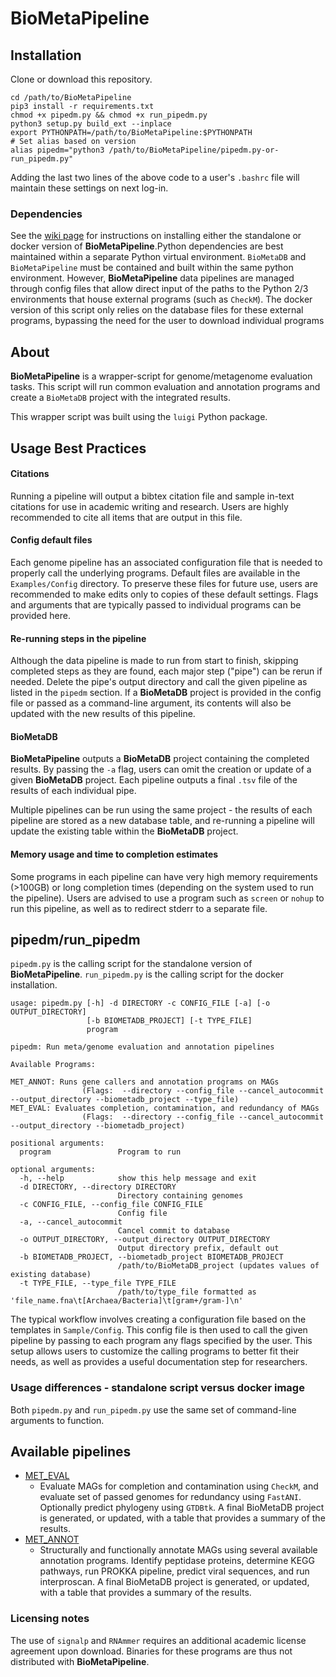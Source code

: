 # BioMetaPipeline

## Installation
Clone or download this repository.
<pre><code>cd /path/to/BioMetaPipeline
pip3 install -r requirements.txt
chmod +x pipedm.py && chmod +x run_pipedm.py
python3 setup.py build_ext --inplace
export PYTHONPATH=/path/to/BioMetaPipeline:$PYTHONPATH
# Set alias based on version
alias pipedm="python3 /path/to/BioMetaPipeline/pipedm.py-or-run_pipedm.py"</code></pre>
Adding the last two lines of the above code to a user's `.bashrc` file will maintain these settings on next log-in.

### Dependencies

See the [wiki page](https://github.com/cjneely10/BioMetaPipeline/wiki/Installation) for instructions on installing either
the standalone or docker version of **BioMetaPipeline**.Python dependencies are best maintained within a separate Python 
virtual environment. `BioMetaDB` and `BioMetaPipeline` must be contained and built within the same python environment. 
However, **BioMetaPipeline** data pipelines are managed through config files that allow direct input of the paths to the 
Python 2/3 environments that house external programs (such as `CheckM`). The docker version of this script only relies on
the database files for these external programs, bypassing the need for the user to download individual programs

## About

**BioMetaPipeline** is a wrapper-script for genome/metagenome evaluation tasks. This script will
run common evaluation and annotation programs and create a `BioMetaDB` project with the integrated results.

This wrapper script was built using the `luigi` Python package. 

## Usage Best Practices

#### Citations

Running a pipeline will output a bibtex citation file and sample in-text citations for use in academic writing and research.
Users are highly recommended to cite all items that are output in this file.

#### Config default files

Each genome pipeline has an associated configuration file that is needed to properly call the underlying programs.
Default files are available in the `Examples/Config` directory. To preserve these files for future use, users are recommended
to make edits only to copies of these default settings. Flags and arguments that are typically passed to individual programs
can be provided here.

#### Re-running steps in the pipeline

Although the data pipeline is made to run from start to finish, skipping completed steps as they are found, each major step 
("pipe") can be rerun if needed. Delete the pipe's output directory and call the given pipeline as listed in the `pipedm`
 section. If a **BioMetaDB** project is provided in the config file or passed as a command-line argument, its contents 
 will also be updated with the new results of this pipeline.

#### BioMetaDB

**BioMetaPipeline** outputs a **BioMetaDB** project containing the completed results. By passing the `-a` flag, users can 
omit the creation or update of a given **BioMetaDB** project. Each pipeline outputs a final `.tsv` file of the results of
each individual pipe.

Multiple pipelines can be run using the same project - the results of each pipeline are stored as a new database table,
and re-running a pipeline will update the existing table within the **BioMetaDB** project.

#### Memory usage and time to completion estimates

Some programs in each pipeline can have very high memory requirements (>100GB) or long completion times (depending on 
the system used to run the pipeline). Users are advised to use a program such as `screen` or `nohup` to run this pipeline, 
as well as to redirect stderr to a separate file.

## pipedm/run_pipedm

`pipedm.py` is the calling script for the standalone version of **BioMetaPipeline**. `run_pipedm.py` is the calling script
for the docker installation.

<pre><code>usage: pipedm.py [-h] -d DIRECTORY -c CONFIG_FILE [-a] [-o OUTPUT_DIRECTORY]
                 [-b BIOMETADB_PROJECT] [-t TYPE_FILE]
                 program

pipedm: Run meta/genome evaluation and annotation pipelines

Available Programs:

MET_ANNOT: Runs gene callers and annotation programs on MAGs
                (Flags:  --directory --config_file --cancel_autocommit --output_directory --biometadb_project --type_file)
MET_EVAL: Evaluates completion, contamination, and redundancy of MAGs
                (Flags:  --directory --config_file --cancel_autocommit --output_directory --biometadb_project)

positional arguments:
  program               Program to run

optional arguments:
  -h, --help            show this help message and exit
  -d DIRECTORY, --directory DIRECTORY
                        Directory containing genomes
  -c CONFIG_FILE, --config_file CONFIG_FILE
                        Config file
  -a, --cancel_autocommit
                        Cancel commit to database
  -o OUTPUT_DIRECTORY, --output_directory OUTPUT_DIRECTORY
                        Output directory prefix, default out
  -b BIOMETADB_PROJECT, --biometadb_project BIOMETADB_PROJECT
                        /path/to/BioMetaDB_project (updates values of existing database)
  -t TYPE_FILE, --type_file TYPE_FILE
                        /path/to/type_file formatted as 'file_name.fna\t[Archaea/Bacteria]\t[gram+/gram-]\n'</code></pre>

The typical workflow involves creating a configuration file based on the templates in `Sample/Config`. This config
file is then used to call the given pipeline by passing to each program any flags specified by the user. This setup
allows users to customize the calling programs to better fit their needs, as well as provides a useful documentation
step for researchers.

### Usage differences - standalone script versus docker image

Both `pipedm.py` and `run_pipedm.py` use the same set of command-line arguments to function.

## Available pipelines

- [MET_EVAL](MET_EVAL.md)
    - Evaluate MAGs for completion and contamination using `CheckM`, and evaluate set of passed genomes for redundancy
    using `FastANI`. Optionally predict phylogeny using `GTDBtk`.
    A final BioMetaDB project is generated, or updated, with a table that provides a summary of the results.
- [MET_ANNOT](MET_ANNOT.md)
    - Structurally and functionally annotate MAGs using several available annotation programs. Identify peptidase proteins,
    determine KEGG pathways, run PROKKA pipeline, predict viral sequences, and run interproscan.
    A final BioMetaDB project is generated, or updated, with a table that provides a summary of the results.
    
### Licensing notes

The use of `signalp` and `RNAmmer` requires an additional academic license agreement upon download. Binaries for these
programs are thus not distributed with **BioMetaPipeline**.
